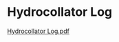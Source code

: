 # Hydrocollator Log

[Hydrocollator Log.pdf](Hydrocollator%20Log%20aace2cd56ffc4c1ebb9d0e13c069ec11/Hydrocollator_Log.pdf)